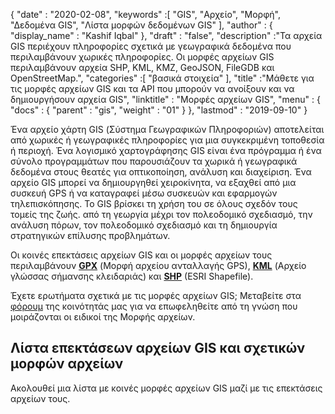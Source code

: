 {
  "date" : "2020-02-08",
  "keywords" :[ "GIS", "Αρχείο", "Μορφή", "Δεδομένα GIS", "Λίστα μορφών δεδομένων GIS" ],
  "author" : {
    "display_name" : "Kashif Iqbal"
},
  "draft" : "false",
  "description" :"Τα αρχεία GIS περιέχουν πληροφορίες σχετικά με γεωγραφικά δεδομένα που περιλαμβάνουν χωρικές πληροφορίες. Οι μορφές αρχείων GIS περιλαμβάνουν αρχεία SHP, KML, KMZ, GeoJSON, FileGDB και OpenStreetMap.",
  "categories" :[ "βασικά στοιχεία" ],
  "title" :"Μάθετε για τις μορφές αρχείων GIS και τα API που μπορούν να ανοίξουν και να δημιουργήσουν αρχεία GIS",
  "linktitle" : "Μορφές αρχείων GIS",
  "menu" : {
    "docs" : {
      "parent" : "gis",
      "weight" : "01"
}
},
  "lastmod" : "2019-09-10"
}

Ένα αρχείο χάρτη GIS (Σύστημα Γεωγραφικών Πληροφοριών) αποτελείται από χωρικές ή γεωγραφικές πληροφορίες για μια συγκεκριμένη τοποθεσία ή περιοχή. Ένα λογισμικό χαρτογράφησης GIS είναι ένα πρόγραμμα ή ένα σύνολο προγραμμάτων που παρουσιάζουν τα χωρικά ή γεωγραφικά δεδομένα στους θεατές για οπτικοποίηση, ανάλυση και διαχείριση. Ένα αρχείο GIS μπορεί να δημιουργηθεί χειροκίνητα, να εξαχθεί από μια συσκευή GPS ή να καταγραφεί μέσω συσκευών και εφαρμογών τηλεπισκόπησης. Το GIS βρίσκει τη χρήση του σε όλους σχεδόν τους τομείς της ζωής. από τη γεωργία μέχρι τον πολεοδομικό σχεδιασμό, την ανάλυση πόρων, τον πολεοδομικό σχεδιασμό και τη δημιουργία στρατηγικών επίλυσης προβλημάτων.

Οι κοινές επεκτάσεις αρχείων GIS και οι μορφές αρχείων τους περιλαμβάνουν **[GPX](/el/gis/gpx/)** (Μορφή αρχείου ανταλλαγής GPS), **[KML](/el/gis/kml/)** (Αρχείο γλώσσας σήμανσης κλειδαριάς) και **[SHP](/el/gis/shp/)** (ESRI Shapefile).

Έχετε ερωτήματα σχετικά με τις μορφές αρχείων GIS; Μεταβείτε στα [φόρουμ](https://forum.fileformat.com/c/gis/7) της κοινότητάς μας για να επωφεληθείτε από τη γνώση που μοιράζονται οι ειδικοί της Μορφής αρχείων.

## Λίστα επεκτάσεων αρχείων GIS και σχετικών μορφών αρχείων
Ακολουθεί μια λίστα με κοινές μορφές αρχείων GIS μαζί με τις επεκτάσεις αρχείων τους.

